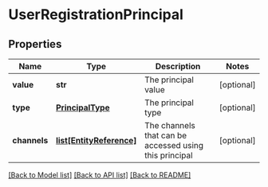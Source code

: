# UserRegistrationPrincipal

## Properties
Name | Type | Description | Notes
------------ | ------------- | ------------- | -------------
**value** | **str** | The principal value | [optional] 
**type** | [**PrincipalType**](PrincipalType.md) | The principal type | [optional] 
**channels** | [**list[EntityReference]**](EntityReference.md) | The channels that can be accessed using this principal | [optional] 

[[Back to Model list]](../README.md#documentation-for-models) [[Back to API list]](../README.md#documentation-for-api-endpoints) [[Back to README]](../README.md)


